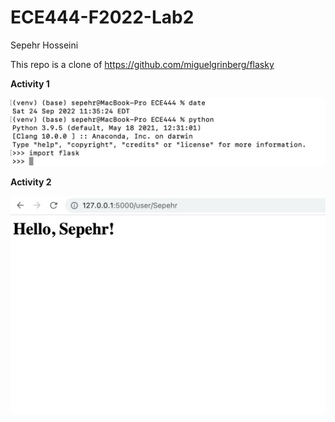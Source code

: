 # ECE444-F2022-Lab2
Sepehr Hosseini

This repo is a clone of https://github.com/miguelgrinberg/flasky

**Activity 1**

![](Images/Activity1.png)

**Activity 2**

![](Images/Activity2.png)

